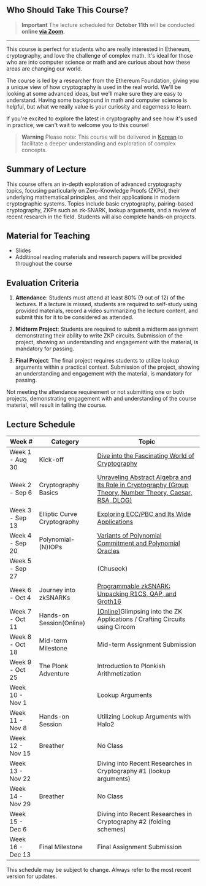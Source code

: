 ## Who Should Take This Course?

> **Important**
> The lecture scheduled for **October 11th** will be conducted **online [via Zoom](https://kaist.zoom.us/j/6873841846)**.


***


This course is perfect for students who are really interested in Ethereum, cryptography, and love the challenge of complex math. It's ideal for those who are into computer science or math
and are curious about how these areas are changing our world.

The course is led by a researcher from the Ethereum Foundation, giving you a unique view of how cryptography is used in the real world. We'll be looking at some advanced ideas, but we'll make sure they are easy to understand. Having some background in math and computer science is helpful, but what we really value is your curiosity and eagerness to learn.

If you're excited to explore the latest in cryptography and see how it's used in practice, we can't wait to welcome you to this course!

> **Warning**
> Please note: This course will be delivered in **<u>Korean</u>** to facilitate a deeper understanding and exploration of complex concepts.


## Summary of Lecture

This course offers an in-depth exploration of advanced cryptography topics, focusing particularly on Zero-Knowledge Proofs (ZKPs), their underlying mathematical principles, and their applications in modern cryptographic systems. Topics include basic cryptography, pairing-based cryptography, ZKPs such as zk-SNARK, lookup arguments, and a review of recent research in the field. Students will also complete hands-on projects.

## Material for Teaching

* Slides
* Additinoal reading materials and research papers will be provided throughout the course

## Evaluation Criteria

1. **Attendance**: Students must attend at least 80% (9 out of 12) of the lectures. If a lecture is missed, students are required to self-study using provided materials, record a video summarizing the lecture content, and submit this for it to be considered as attended.

1. **Midterm Project**: Students are required to submit a midterm assignment demonstrating their ability to write ZKP circuits. Submission of the project, showing an understanding and engagement with the material, is mandatory for passing.

1. **Final Project**: The final project requires students to utilize lookup arguments within a practical context. Submission of the project, showing an understanding and engagement with the material, is mandatory for passing.

Not meeting the attendance requirement or not submitting one or both projects, demonstrating engagement with and understanding of the course material, will result in failing the course.


## Lecture Schedule

| Week # | Category | Topic |
|--------------|----------|-------|
| Week 1 - Aug 30 | Kick-off | [Dive into the Fascinating World of Cryptography](./lecture-00/index.html) |
| Week 2 - Sep 6 | Cryptography Basics | [Unraveling Abstract Algebra and Its Role in Cryptography (Group Theory, Number Theory, Caesar, RSA, DLOG)](./lecture-01/index.html) |
| Week 3 - Sep 13 | Elliptic Curve Cryptography | [Exploring ECC/PBC and Its Wide Applications](./lecture-02/index.html) |
| Week 4 - Sep 20 | Polynomial-(N)IOPs | [Variants of Polynomial Commitment and Polynomial Oracles](./lecture-03/index.html) |
| Week 5 - Sep 27 | | (Chuseok) |
| Week 6 - Oct 4 | Journey into zkSNARKs | [Programmable zkSNARK: Unpacking R1CS, QAP, and Groth16](./lecture-04/index.html) |
| Week 7 - Oct 11 | Hands-on Session(Online) | [\[Online\]]((https://kaist.zoom.us/j/6873841846))Glimpsing into the ZK Applications /  Crafting Circuits using Circom |
| Week 8 - Oct 18 | Mid-term Milestone | Mid-term Assignment Submission |
| Week 9 - Oct 25 | The Plonk Adventure | Introduction to Plonkish Arithmetization |
| Week 10 - Nov 1 | | Lookup Arguments |
| Week 11 - Nov 8 | Hands-on Session | Utilizing Lookup Arguments with Halo2 |
| Week 12 - Nov 15 | Breather | No Class |
| Week 13 - Nov 22 | | Diving into Recent Researches in Cryptography #1 (lookup arguments) |
| Week 14 - Nov 29 | Breather | No Class |
| Week 15 - Dec 6 | | Diving into Recent Researches in Cryptography #2 (folding schemes) |
| Week 16 - Dec 13 | Final Milestone | Final Assignment Submission |

This schedule may be subject to change. Always refer to the most recent version for updates.

